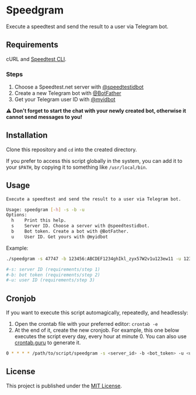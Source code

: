 # Speedgram

Execute a speedtest and send the result to a user via Telegram bot.

## Requirements

cURL and [Speedtest CLI](https://www.speedtest.net/apps/cli).

### Steps

1. Choose a Speedtest.net server with [@speedtestidbot](https://telegram.me/speedtestidbot)
2. Create a new Telegram bot with [@BotFather](https://telegram.me/botfather)
3. Get your Telegram user ID with [@myidbot](https://telegram.me/myidbot)

⚠️  **Don't forget to start the chat with your newly created bot, otherwise it cannot send messages to you!**

## Installation

Clone this repository and `cd` into the created directory.

If you prefer to access this script globally in the system, you can add it to your `$PATH`, by copying it to something like `/usr/local/bin`.

## Usage

```bash
Execute a speedtest and send the result to a user via Telegram bot.

Usage: speedgram [-h] -s -b -u
Options:
  h    Print this help.
  s    Server ID. Choose a server with @speedtestidbot.
  b    Bot token. Create a bot with @BotFather.
  u    User ID. Get yours with @myidbot
```

Example:

```bash
./speedgram -s 47747 -b 123456:ABCDEF1234ghIkl_zyx57W2v1u123ew11 -u 123456

#-s: server ID (requirements/step 1)
#-b: bot token (requirements/step 2)
#-u: user ID (requirements/step 3)
```

## Cronjob

If you want to execute this script automagically, repeatedly, and headlessly:

1. Open the crontab file with your preferred editor: `crontab -e`
2. At the end of it, create the new cronjob. For example, this one below executes the script every day, every hour at minute 0. You can also use [crontab.guru](https://crontab.guru/) to generate it.

```bash
0 * * * * /path/to/script/speedgram -s <server_id> -b <bot_token> -u <user_id>
```

## License

This project is published under the [MIT License](https://opensource.org/licenses/MIT).
